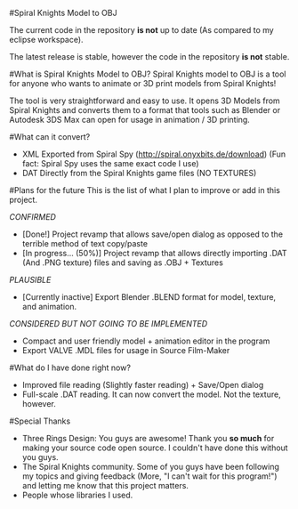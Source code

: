 #Spiral Knights Model to OBJ

The current code in the repository **is not** up to date (As compared to my eclipse workspace).

The latest release is stable, however the code in the repository **is not** stable.

#What is Spiral Knights Model to OBJ?
Spiral Knights model to OBJ is a tool for anyone who wants to animate or 3D print models from Spiral Knights!

The tool is very straightforward and easy to use. It opens 3D Models from Spiral Knights and converts them to a format that tools such as Blender or Autodesk 3DS Max can open for usage in animation / 3D printing.


#What can it convert?
 - XML Exported from Spiral Spy (http://spiral.onyxbits.de/download) (Fun fact: Spiral Spy uses the same exact code I use)
 - DAT Directly from the Spiral Knights game files (NO TEXTURES)

#Plans for the future
This is the list of what I plan to improve or add in this project.

*CONFIRMED*
 - [Done!] Project revamp that allows save/open dialog as opposed to the terrible method of text copy/paste 
 - [In progress... (50%)] Project revamp that allows directly importing .DAT (And .PNG texture) files and saving as .OBJ + Textures

*PLAUSIBLE*
 - [Currently inactive] Export Blender .BLEND format for model, texture, and animation.

*CONSIDERED BUT NOT GOING TO BE IMPLEMENTED*
 - Compact and user friendly model + animation editor in the program
 - Export VALVE .MDL files for usage in Source Film-Maker

#What do I have done right now?
 - Improved file reading (Slightly faster reading) + Save/Open dialog
 - Full-scale .DAT reading. It can now convert the model. Not the texture, however.

#Special Thanks
 - Three Rings Design: You guys are awesome! Thank you **so much** for making your source code open source. I couldn't have done this without you guys.
 - The Spiral Knights community. Some of you guys have been following my topics and giving feedback (More, "I can't wait for this program!") and letting me know that this project matters.
 - People whose libraries I used.
